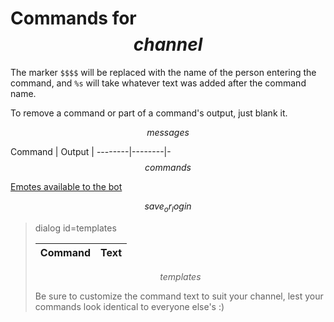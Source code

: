 # Commands for $$channel$$

The marker `$$$$` will be replaced with the name of the person entering the
command, and `%s` will take whatever text was added after the command name.

To remove a command or part of a command's output, just blank it.

$$messages$$

Command | Output |
--------|--------|-
$$commands$$

<a id=emotepicker href="/emotes">Emotes available to the bot</a>

$$save_or_login$$

> dialog id=templates
>
> Command | Text
> --------|------
> $$templates$$
>
> Be sure to customize the command text to suit your channel, lest your commands
> look identical to everyone else's :)

<style>
table {width: 100%;}
</style>
<script>
document.querySelectorAll("button").forEach(btn => btn.onclick = e => {
	const inp = document.createElement("input");
	inp.name = e.currentTarget.name;
	inp.className = "widetext";
	let parent = e.currentTarget.parentElement;
	parent.removeChild(e.currentTarget);
	parent = parent.previousElementSibling;
	parent.appendChild(document.createElement("br"));
	parent.appendChild(inp);
});
document.getElementById("emotepicker").onclick = e => {
	e.preventDefault();
	window.open("/emotes", "emotes", "width=900, height=700");
};
//Will bomb when not logged in. This isn't a problem other than that it's noisy
//on the console. TODO: Remove most of this code so it doesn't even need to be
//downloaded to non-authenticated users.
document.getElementById("examples").onclick = e => {
	e.preventDefault();
	document.getElementById("templates").showModal();
};
document.querySelectorAll("#templates tbody tr").forEach(tr => tr.onclick = e => {
	document.getElementById("templates").close();
	const [cmd, text] = e.currentTarget.children;
	document.forms[0].newcmd_name.value = cmd.innerText;
	document.forms[0].newcmd_resp.value = text.innerText;
});

//Compat shim lifted from Mustard Mine
//For browsers with only partial support for the <dialog> tag, add the barest minimum.
//On browsers with full support, there are many advantages to using dialog rather than
//plain old div, but this way, other browsers at least have it pop up and down.
document.querySelectorAll("dialog").forEach(dlg => {
	if (!dlg.showModal) dlg.showModal = function() {this.style.display = "block";}
	if (!dlg.close) dlg.close = function() {this.style.removeProperty("display");}
});
</script>

<style>
#templates tbody tr:nth-child(odd) {
	background: #eef;
	cursor: pointer;
}

#templates tbody tr:nth-child(even) {
	background: #eff;
	cursor: pointer;
}

#templates tbody tr:hover {
	background: #ff0;
}
</style>
